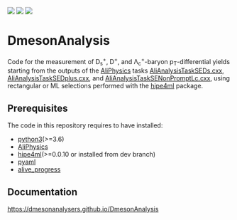 [![](https://img.shields.io/github/license/DmesonAnalysers/DmesonAnalysis?color=blue)](https://github.com/DmesonAnalysers/DmesonAnalysis/blob/master/LICENSE)
![](https://img.shields.io/github/languages/count/DmesonAnalysers/DmesonAnalysis?color=green)
![](https://img.shields.io/github/last-commit/DmesonAnalysers/DmesonAnalysis?color=red)

# DmesonAnalysis

Code for the measurement of D<sub>s</sub><sup>+</sup>, D<sup>+</sup>, and Λ<sub>c</sub><sup>+</sup>-baryon p<sub>T</sub>-differential yields starting from the outputs of the [AliPhysics](https://github.com/alisw/AliPhysics) tasks [AliAnalysisTaskSEDs.cxx](https://github.com/alisw/AliPhysics/blob/master/PWGHF/vertexingHF/vHFML/AliAnalysisTaskSEDs.cxx), [AliAnalysisTaskSEDplus.cxx](https://github.com/alisw/AliPhysics/blob/master/PWGHF/vertexingHF/vHFML/AliAnalysisTaskSEDplus.cxx), and [AliAnalysisTaskSENonPromptLc.cxx](https://github.com/alisw/AliPhysics/blob/master/PWGHF/vertexingHF/vHFML/AliAnalysisTaskSENonPromptLc.cxx), using rectangular or ML selections performed with the [hipe4ml](https://github.com/hipe4ml/hipe4ml) package.

## Prerequisites
The code in this repository requires to have installed: 
- [python3](https://www.python.org)(>=3.6)
- [AliPhysics](https://github.com/alisw/AliPhysics)
- [hipe4ml](https://github.com/hipe4ml/hipe4ml)(>=0.0.10 or installed from dev branch)
- [pyaml](https://pypi.org/project/pyaml)
- [alive_progress](https://github.com/rsalmei/alive-progress)

## Documentation
https://dmesonanalysers.github.io/DmesonAnalysis
